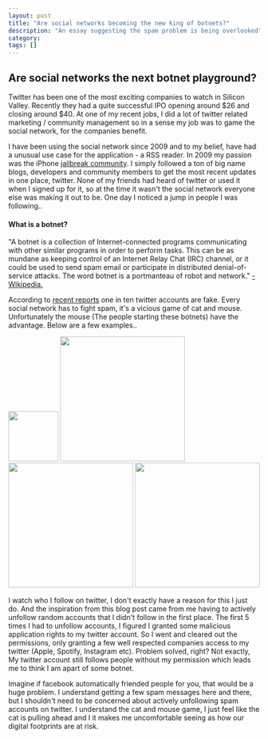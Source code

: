 ```yaml
---
layout: post
title: "Are social networks becoming the new king of botnets?"
description: "An essay suggesting the spam problem is being overlooked"
category: 
tags: []
---
```

<!-- Title -->
<h2>Are social networks the next botnet playground?</h2>
<!-- First Paragraph -->
<p>Twitter has been one of the most exciting companies to watch in Silicon Valley. Recently they had a quite successful IPO opening around $26 and closing around $40. At one of my recent jobs, I did a lot of twitter related marketing / community management so in a sense my job was to game the social network, for the companies benefit.</p>

<p>I have been using the social network since 2009 and to my belief, have had a unusual use case for the application - a RSS reader. In 2009 my passion was the iPhone <a href="http://en.wikipedia.org/wiki/IOS_jailbreaking#Use_of_third-party_apps">jailbreak community</a>. I simply followed a ton of big name blogs, developers and community members to get the most recent updates in one place, twitter. None of my friends had heard of twitter or used it when I signed up for it, so at the time it wasn't the social network everyone else was making it out to be. One day I noticed a jump in people I was following..</p>

<h4>What is a botnet?</h4>
<p class="italics">"A botnet is a collection of Internet-connected programs communicating with other similar programs in order to perform tasks. This can be as mundane as keeping control of an Internet Relay Chat (IRC) channel, or it could be used to send spam email or participate in distributed denial-of-service attacks. The word botnet is a portmanteau of robot and network." <a href="http://en.wikipedia.org/wiki/Botnet">- Wikipedia.</a></p>

<p>According to <a href="http://www.nbcnews.com/technology/1-10-twitter-accounts-fake-say-researchers-2D11655362">recent reports</a> one in ten twitter accounts are fake. Every social network has to fight spam, it's a vicious game of cat and mouse. Unfortunately the mouse (The people starting these botnets) have the advantage. Below are a few examples..</p> 

<div>
	<img class="blogpostpicture" style="height:100px;" src="../../../images/SpamPost/twitter.png">
	<img class="blogpostpicture" style="height:250px;" src="../../../images/SpamPost/twitter2.png">
	<img class="blogpostpicturehalf" style="height:250px;" src="../../../images/SpamPost/facebook.png">
	<img class="blogpostpicturehalf" style="height:250px;" src="../../../images/SpamPost/facebook2.png">
</div>

<p>I watch who I follow on twitter, I don't exactly have a reason for this I just do. And the inspiration from this blog post came from me having to actively unfollow random accounts that I didn't follow in the first place. The first 5 times I had to unfollow accounts, I figured I granted some malicious application rights to my twitter account. So I went and cleared out the permissions, only granting a few well respected companies access to my twitter (Apple, Spotify, Instagram etc). Problem solved, right? Not exactly, My twitter account still follows people without my permission which leads me to think I am apart of some botnet.</p>

<p>Imagine if facebook automatically friended people for you, that would be a huge problem. I understand getting a few spam messages here and there, but I shouldn't need to be concerned about actively unfollowing spam accounts on twitter. I understand the cat and mouse game, I just feel like the cat is pulling ahead and I it makes me uncomfortable seeing as how our digital footprints are at risk.</p>